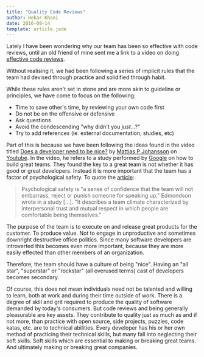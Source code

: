 ```yaml
---
title: "Quality Code Reviews"
author: Hekar Khani
date: 2016-08-14
template: article.jade
---
```


Lately I have been wondering why our team has been so effective with code reviews, until
an old friend of mine sent me a link to a video on doing [effective code reviews](https://www.youtube.com/watch?v=PJjmw9TRB7s).

Without realising it, we had been following a series of implicit rules that the
team had devised through practice and solidified through habit.

<span class="more"></span>

While these rules aren't set in stone and are more akin to guideline or principles,
we have come to focus on the following:
* Time to save other's time, by reviewing your own code first
* Do not be on the offensive or defensive
* Ask questions
* Avoid the condescending "why didn't you _just_...?"
* Try to add references (ie. external documentation, studies, etc)

Part of this is because we have been following the ideas found in the video
titled [Does a developer need to be nice?](https://www.youtube.com/watch?v=J9OpTNk0hYc) by [Mattias P Johansson](https://twitter.com/mpjme) on [Youtube](https://www.youtube.com/). In the video, he refers to a study
performed by [Google](http://www.nytimes.com/2016/02/28/magazine/what-google-learned-from-its-quest-to-build-the-perfect-team.html) on how to build great teams. They found the key to a great
team is not whether it has good or great developers. Instead it is more important that the team has a factor of psychological safety. To quote the [article](http://www.nytimes.com/2016/02/28/magazine/what-google-learned-from-its-quest-to-build-the-perfect-team.html):


> Psychological safety is "a sense of confidence that the team will not embarrass, reject or punish someone for speaking up," Edmondson wrote in a study [...]. "It describes a team climate characterized by interpersonal trust and mutual respect in which people are comfortable being themselves."

The purpose of the team is
to execute on and release great products for the customer. To produce value.
Not to engage in unproductive and sometimes downright destructive office politics. Since many software developers are introverted this becomes even more important, because they are more easily effected than other members of an organization.

Therefore, the team should have a culture of being "nice". Having an "all star", "superstar" or "rockstar" (all overused terms) cast of developers becomes secondary.

Of course, this does not mean individuals need not be talented and willing to learn, both at work and
during their time outside of work. There is a degree of skill and grit required to produce the quality of software demanded by today's consumers. But code reviews and being generally pleasurable are
key assets. They contribute to quality just as much as and if not more, than practice with open source, side projects, puzzles, code katas,
etc. are to technical abilities. Every developer has his or her own method
of practicing their technical skills, but many fall into neglecting their soft skills.
Soft skills which are essential to making or breaking great teams. And ultimately making or breaking great companies.
